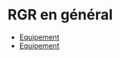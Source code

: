 # RGR en général

<!-- - [Esprit et objectifs](general/spirit.md)     -->
<!-- - [Rôles](general/roles.md) -->
- [Equipement](general/principles.md)
- [Equipement](general/equipment.md)
<!-- - [Scores](general/scoring.md) -->
